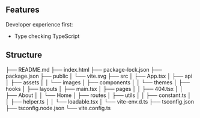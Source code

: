 ## Features
Developer experience first:
- Type checking TypeScript
## Structure
├── README.md
├── index.html
├── package-lock.json
├── package.json
├── public
│   └── vite.svg
├── src
│   ├── App.tsx
│   ├── api
│   ├── assets
│   │   └── images
│   ├── components
│   │   └── themes
│   ├── hooks
│   ├── layouts
│   ├── main.tsx
│   ├── pages
│   │   ├── 404.tsx
│   │   ├── About
│   │   └── Home
│   ├── routes
│   ├── utils
│   │   ├── constant.ts
│   │   ├── helper.ts
│   │   └── loadable.tsx
│   └── vite-env.d.ts
├── tsconfig.json
├── tsconfig.node.json
└── vite.config.ts